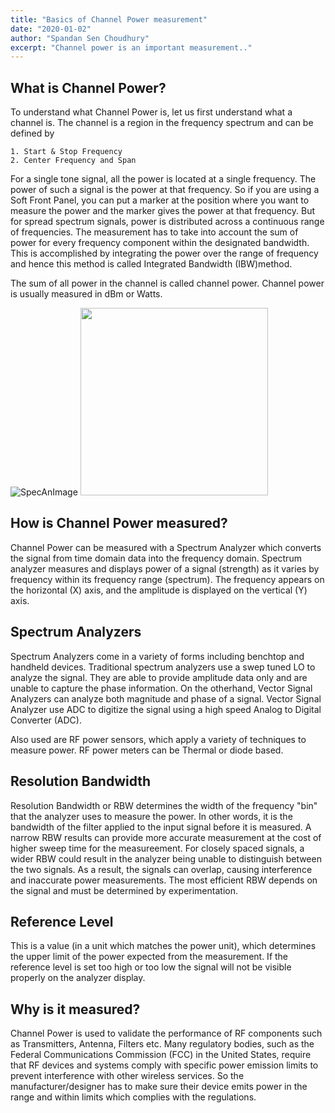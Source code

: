 ```yaml
---
title: "Basics of Channel Power measurement"
date: "2020-01-02"
author: "Spandan Sen Choudhury"
excerpt: "Channel power is an important measurement.."
---
```


## What is Channel Power?

<div>
To understand what Channel Power is, let us first understand what a channel is. The channel is a region in the frequency spectrum and can be defined by

    1. Start & Stop Frequency
    2. Center Frequency and Span

For a single tone signal, all the power is located at a single frequency. The power of such a signal is the power at that frequency. So if you are using a Soft Front Panel, you can put a marker at the position where you want to measure the power and the marker gives the power at that frequency. But for spread spectrum signals, power is distributed across a continuous range of frequencies. The measurement has to take into account the sum of power for every frequency component within the designated bandwidth. This is accomplished by integrating the power over the range of frequency and hence this method is called Integrated Bandwidth (IBW)method.

The sum of all power in the channel is called channel power. Channel power is usually measured in dBm or Watts.

![SpecAnImage](/images/SpecAnImage.jpeg)
<img src="/images/SpecAnImage.jpeg" height= "300">

</div>

## How is Channel Power measured?

Channel Power can be measured with a Spectrum Analyzer which converts the signal from time domain data into the frequency domain. Spectrum analyzer measures and displays power of a signal (strength) as it varies by frequency within its frequency range (spectrum). The frequency appears on the horizontal (X) axis, and the amplitude is displayed on the vertical (Y) axis.

## Spectrum Analyzers

Spectrum Analyzers come in a variety of forms including benchtop and handheld devices. Traditional spectrum analyzers use a swep tuned LO to analyze the signal. They are able to provide amplitude data only and are unable to capture the phase information. On the otherhand, Vector Signal Analyzers can analyze both magnitude and phase of a signal. Vector Signal Analyzer use ADC to digitize the signal using a high speed Analog to Digital Converter (ADC).

Also used are RF power sensors, which apply a variety of techniques to measure power. RF power meters can be Thermal or diode based.

## Resolution Bandwidth

Resolution Bandwidth or RBW determines the width of the frequency "bin" that the analyzer uses to measure the power. In other words, it is the bandwidth of the filter applied to the input signal before it is measured. A narrow RBW results can provide more accurate measurement at the cost of higher sweep time for the measureement. For closely spaced signals, a wider RBW could result in the analyzer being unable to distinguish between the two signals. As a result, the signals can overlap, causing interference and inaccurate power measurements. The most efficient RBW depends on the signal and must be determined by experimentation.

## Reference Level

This is a value (in a unit which matches the power unit), which determines the upper limit of the power expected from the measurement. If the reference level is set too high or too low the signal will not be visible properly on the analyzer display.

## Why is it measured?

Channel Power is used to validate the performance of RF components such as Transmitters, Antenna, Filters etc.
Many regulatory bodies, such as the Federal Communications Commission (FCC) in the United States, require that RF devices and systems comply with specific power emission limits to prevent interference with other wireless services. So the manufacturer/designer has to make sure their device emits power in the range and within limits which complies with the regulations.

